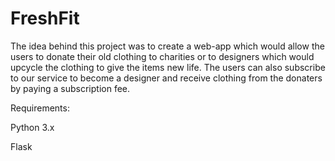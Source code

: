 # FreshFit

The idea behind this project was to create a web-app which would allow the users to donate their old clothing to charities or to designers which would upcycle the clothing to give the items new life. The users can also subscribe to our service to become a designer and receive clothing from the donaters by paying a subscription fee.


Requirements:

Python 3.x

Flask
